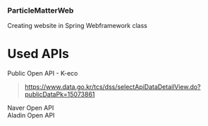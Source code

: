 ### ParticleMatterWeb
Creating website in Spring Webframework class

# Used APIs
Public Open API - K-eco  
  > https://www.data.go.kr/tcs/dss/selectApiDataDetailView.do?publicDataPk=15073861
  
Naver Open API  
Aladin Open API  
